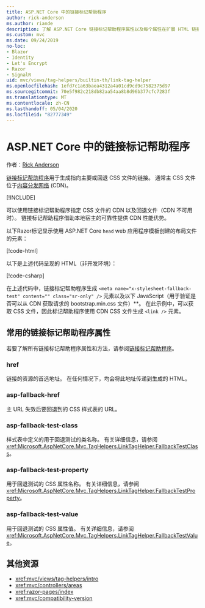 ```yaml
---
title: ASP.NET Core 中的链接标记帮助程序
author: rick-anderson
ms.author: riande
description: 了解 ASP.NET Core 链接标记帮助程序属性以及每个属性在扩展 HTML 链接标记的行为中所起的作用。
ms.custom: mvc
ms.date: 09/24/2019
no-loc:
- Blazor
- Identity
- Let's Encrypt
- Razor
- SignalR
uid: mvc/views/tag-helpers/builtin-th/link-tag-helper
ms.openlocfilehash: 1efd7c1a63baea4312a4a01cd9cd9c7582375d97
ms.sourcegitcommit: 70e5f982c218db82aa54aa8b8d96b377cfc7283f
ms.translationtype: MT
ms.contentlocale: zh-CN
ms.lasthandoff: 05/04/2020
ms.locfileid: "82777349"
---
```

# <a name="link-tag-helper-in-aspnet-core"></a>ASP.NET Core 中的链接标记帮助程序

作者：[Rick Anderson](https://twitter.com/RickAndMSFT)

[链接标记帮助程序](xref:Microsoft.AspNetCore.Mvc.TagHelpers.LinkTagHelper)用于生成指向主要或回退 CSS 文件的链接。 通常主 CSS 文件位于[内容分发网络](/office365/enterprise/content-delivery-networks#what-exactly-is-a-cdn) (CDN)。

[!INCLUDE[](~/includes/cdn.md)]

可以使用链接标记帮助程序指定 CSS 文件的 CDN 以及回退文件（CDN 不可用时）。 链接标记帮助程序借助本地宿主的可靠性提供 CDN 性能优势。

以下Razor标记显示使用 ASP.NET Core `head` web 应用程序模板创建的布局文件的元素：

[!code-html[](link-tag-helper/sample/_Layout.cshtml?name=snippet)]

以下是上述代码呈现的 HTML（非开发环境）：

[!code-csharp[](link-tag-helper/sample/HtmlPage1.html)]

在上述代码中，链接标记帮助程序生成 `<meta name="x-stylesheet-fallback-test" content="" class="sr-only" />` 元素以及以下 JavaScript（用于验证是否可以从 CDN 获取请求的 bootstrap.min.css 文件）**。 在此示例中，可以获取 CSS 文件，因此标记帮助程序使用 CDN CSS 文件生成 `<link />` 元素。

## <a name="commonly-used-link-tag-helper-attributes"></a>常用的链接标记帮助程序属性

若要了解所有链接标记帮助程序属性和方法，请参阅[链接标记帮助程序](xref:Microsoft.AspNetCore.Mvc.TagHelpers.LinkTagHelper)。

### <a name="href"></a>href

链接的资源的首选地址。 在任何情况下，均会将此地址传递到生成的 HTML。

### <a name="asp-fallback-href"></a>asp-fallback-href

主 URL 失效后要回退到的 CSS 样式表的 URL。

### <a name="asp-fallback-test-class"></a>asp-fallback-test-class

样式表中定义的用于回退测试的类名称。 有关详细信息，请参阅 <xref:Microsoft.AspNetCore.Mvc.TagHelpers.LinkTagHelper.FallbackTestClass>。

### <a name="asp-fallback-test-property"></a>asp-fallback-test-property

用于回退测试的 CSS 属性名称。 有关详细信息，请参阅 <xref:Microsoft.AspNetCore.Mvc.TagHelpers.LinkTagHelper.FallbackTestProperty>。

### <a name="asp-fallback-test-value"></a>asp-fallback-test-value

用于回退测试的 CSS 属性值。 有关详细信息，请参阅 <xref:Microsoft.AspNetCore.Mvc.TagHelpers.LinkTagHelper.FallbackTestValue>。

## <a name="additional-resources"></a>其他资源

* <xref:mvc/views/tag-helpers/intro>
* <xref:mvc/controllers/areas>
* <xref:razor-pages/index>
* <xref:mvc/compatibility-version>
